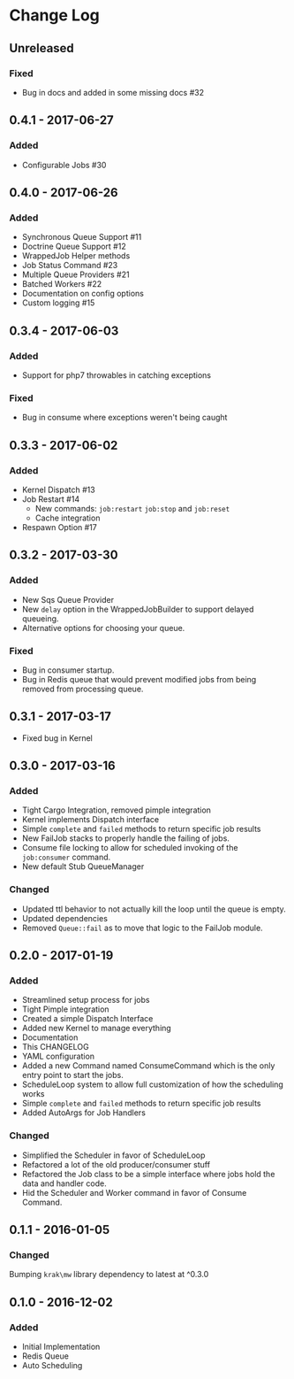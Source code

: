 # Change Log

## Unreleased

### Fixed

- Bug in docs and added in some missing docs #32

## 0.4.1 - 2017-06-27

### Added

- Configurable Jobs #30

## 0.4.0 - 2017-06-26

### Added

- Synchronous Queue Support #11
- Doctrine Queue Support #12
- WrappedJob Helper methods
- Job Status Command #23
- Multiple Queue Providers #21
- Batched Workers #22
- Documentation on config options
- Custom logging #15

## 0.3.4 - 2017-06-03

### Added

- Support for php7 throwables in catching exceptions

### Fixed

- Bug in consume where exceptions weren't being caught

## 0.3.3 - 2017-06-02

### Added

- Kernel Dispatch #13
- Job Restart #14
    - New commands: `job:restart` `job:stop` and `job:reset`
    - Cache integration
- Respawn Option #17

## 0.3.2 - 2017-03-30

### Added

- New Sqs Queue Provider
- New `delay` option in the WrappedJobBuilder to support delayed queueing.
- Alternative options for choosing your queue.

### Fixed

- Bug in consumer startup.
- Bug in Redis queue that would prevent modified jobs from being removed from processing queue.

## 0.3.1 - 2017-03-17

- Fixed bug in Kernel

## 0.3.0 - 2017-03-16
### Added

- Tight Cargo Integration, removed pimple integration
- Kernel implements Dispatch interface
- Simple `complete` and `failed` methods to return specific job results
- New FailJob stacks to properly handle the failing of jobs.
- Consume file locking to allow for scheduled invoking of the `job:consumer` command.
- New default Stub QueueManager

### Changed

- Updated ttl behavior to not actually kill the loop until the queue is empty.
- Updated dependencies
- Removed `Queue::fail` as to move that logic to the FailJob module.

## 0.2.0 - 2017-01-19
### Added

- Streamlined setup process for jobs
- Tight Pimple integration
- Created a simple Dispatch Interface
- Added new Kernel to manage everything
- Documentation
- This CHANGELOG
- YAML configuration
- Added a new Command named ConsumeCommand which is the only entry point to
  start the jobs.
- ScheduleLoop system to allow full customization of how the scheduling works
- Simple `complete` and `failed` methods to return specific job results
- Added AutoArgs for Job Handlers

### Changed

- Simplified the Scheduler in favor of ScheduleLoop
- Refactored a lot of the old producer/consumer stuff
- Refactored the Job class to be a simple interface where jobs hold the data
  and handler code.
- Hid the Scheduler and Worker command in favor of Consume Command.

## 0.1.1 - 2016-01-05
### Changed

Bumping `krak\mw` library dependency to latest at ^0.3.0

## 0.1.0 - 2016-12-02
### Added

- Initial Implementation
- Redis Queue
- Auto Scheduling
